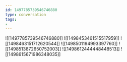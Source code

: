 ```yaml
---
id: 1497785739546746880
type: conversation
tags:
- 
---
```

![[1497785739546746880]]
![[1498453461515517959]]
![[1498463151712620544]]
![[1498501194993397760]]
![[1498513872650752003]]
![[1498612444448448513]]
![[1498615671986348035]]


